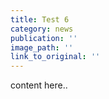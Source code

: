 ```yaml
---
title: Test 6
category: news
publication: ''
image_path: ''
link_to_original: ''
---
```


content here..